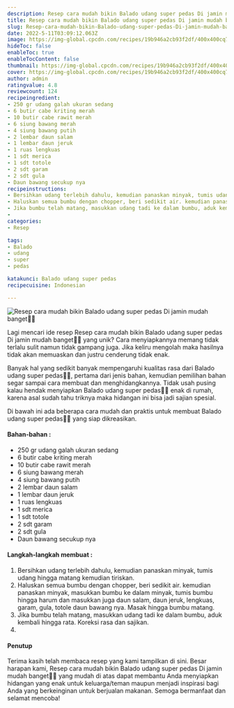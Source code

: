 ```yaml
---
description: Resep cara mudah bikin Balado udang super pedas Di jamin mudah banget"
title: Resep cara mudah bikin Balado udang super pedas Di jamin mudah banget
slug: Resep-cara-mudah-bikin-Balado-udang-super-pedas-Di-jamin-mudah-banget
date: 2022-5-11T03:09:12.063Z
image: https://img-global.cpcdn.com/recipes/19b946a2cb93f2df/400x400cq70/photo.jpg
hideToc: false
enableToc: true
enableTocContent: false
thumbnail: https://img-global.cpcdn.com/recipes/19b946a2cb93f2df/400x400cq70/photo.jpg
cover: https://img-global.cpcdn.com/recipes/19b946a2cb93f2df/400x400cq70/photo.jpg
author: admin
ratingvalue: 4.8
reviewcount: 124
recipeingredient:
- 250 gr udang galah ukuran sedang
- 6 butir cabe kriting merah
- 10 butir cabe rawit merah
- 6 siung bawang merah
- 4 siung bawang putih
- 2 lembar daun salam
- 1 lembar daun jeruk
- 1 ruas lengkuas
- 1 sdt merica
- 1 sdt totole
- 2 sdt garam
- 2 sdt gula
- Daun bawang secukup nya
recipeinstructions:
- Bersihkan udang terlebih dahulu, kemudian panaskan minyak, tumis udang hingga matang kemudian tiriskan.
- Haluskan semua bumbu dengan chopper, beri sedikit air. kemudian panaskan minyak, masukkan bumbu ke dalam minyak, tumis bumbu hingga harum dan masukkan juga daun salam, daun jeruk, lengkuas, garam, gula, totole daun bawang nya. Masak hingga bumbu matang.
- Jika bumbu telah matang, masukkan udang tadi ke dalam bumbu, aduk kembali hingga rata. Koreksi rasa dan sajikan.
- 
categories:
- Resep

tags:
- Balado
- udang
- super
- pedas

katakunci: Balado udang super pedas
recipecuisine: Indonesian

---
```


![Resep cara mudah bikin Balado udang super pedas Di jamin mudah banget👩‍🍳](https://img-global.cpcdn.com/recipes/19b946a2cb93f2df/400x400cq70/photo.jpg)

Lagi mencari ide resep Resep cara mudah bikin Balado udang super pedas Di jamin mudah banget👩‍🍳 yang unik? Cara menyiapkannya memang tidak terlalu sulit namun tidak gampang juga. Jika keliru mengolah maka hasilnya tidak akan memuaskan dan justru cenderung tidak enak.

Banyak hal yang sedikit banyak mempengaruhi kualitas rasa dari Balado udang super pedas👩‍🍳, pertama dari jenis bahan, kemudian pemilihan bahan segar sampai cara membuat dan menghidangkannya. Tidak usah pusing kalau hendak menyiapkan Balado udang super pedas👩‍🍳 enak di rumah, karena asal sudah tahu triknya maka hidangan ini bisa jadi sajian spesial.

Di bawah ini ada beberapa cara mudah dan praktis untuk membuat Balado udang super pedas👩‍🍳 yang siap dikreasikan.

<!--inarticleads1-->

#### Bahan-bahan :

- 250 gr udang galah ukuran sedang
- 6 butir cabe kriting merah
- 10 butir cabe rawit merah
- 6 siung bawang merah
- 4 siung bawang putih
- 2 lembar daun salam
- 1 lembar daun jeruk
- 1 ruas lengkuas
- 1 sdt merica
- 1 sdt totole
- 2 sdt garam
- 2 sdt gula
- Daun bawang secukup nya

<!--inarticleads2-->

#### Langkah-langkah membuat :

1. Bersihkan udang terlebih dahulu, kemudian panaskan minyak, tumis udang hingga matang kemudian tiriskan.
1. Haluskan semua bumbu dengan chopper, beri sedikit air. kemudian panaskan minyak, masukkan bumbu ke dalam minyak, tumis bumbu hingga harum dan masukkan juga daun salam, daun jeruk, lengkuas, garam, gula, totole daun bawang nya. Masak hingga bumbu matang.
1. Jika bumbu telah matang, masukkan udang tadi ke dalam bumbu, aduk kembali hingga rata. Koreksi rasa dan sajikan.
1. 

#### Penutup

Terima kasih telah membaca resep yang kami tampilkan di sini. Besar harapan kami, Resep cara mudah bikin Balado udang super pedas Di jamin mudah banget👩‍🍳 yang mudah di atas dapat membantu Anda menyiapkan hidangan yang enak untuk keluarga/teman maupun menjadi inspirasi bagi Anda yang berkeinginan untuk berjualan makanan. Semoga bermanfaat dan selamat mencoba!